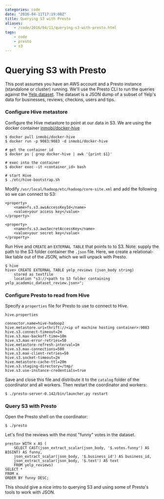 ```yaml
---
categories: code
date: "2016-04-11T17:19:00Z"
title: Querying S3 with Presto
aliases:
    - /code/2016/04/11/querying-s3-with-presto.html
tags:
    - code
    - presto
    - s3
---
```


Querying S3 with Presto
=======================

This post assumes you have an AWS account and a Presto instance (standalone or cluster) running. We'll use the Presto CLI to run the queries against the [Yelp dataset](https://www.yelp.com/dataset_challenge). The dataset is a JSON dump of a subset of Yelp's data for businesses, reviews, checkins, users and tips.

### Configure Hive metastore

Configure the Hive metastore to point at our data in S3. We are using the docker container [inmobi/docker-hive](https://github.com/InMobi/docker-hive)
    
    $ docker pull inmobi/docker-hive
    $ docker run -p 9083:9083 -d inmobi/docker-hive

    # get the container id
    $ docker ps | grep docker-hive | awk '{print $1}'

    # exec into the container
    $ docker exec -it <container_id> bash

    # start Hive
    $ ./etc/hive-bootstrap.sh

Modify `/usr/local/hadoop/etc/hadoop/core-site.xml` and add the following so we can connect to S3:

    <property>
        <name>fs.s3.awsAccessKeyId</name>
        <value>your access key</value>
    </property>

    <property>
        <name>fs.s3.awsSecretAccessKey</name>
        <value>your secret key</value>
    </property>

Run Hive and `CREATE` an `EXTERNAL TABLE` that points to to S3. Note: supply the path to the S3 folder container the `.json` file. Here, we create a relational-like table out of the JSON, which we will unpack with Presto.

    $ hive
    hive> CREATE EXTERNAL TABLE yelp_reviews (json_body string)
        stored as textfile
        location "s3://<path to S3 folder containing yelp_academic_dataset_review.json>";

### Configure Presto to read from Hive

Specify a `properties` file for Presto to use to connect to Hive.

`hive.properties`

    connector.name=hive-hadoop2
    hive.metastore.uri=thrift://<ip of machine hosting container>:9083
    hive.s3.connect-timeout=2m
    hive.s3.max-backoff-time=10m
    hive.s3.max-error-retries=50
    hive.metastore-refresh-interval=1m
    hive.s3.max-connections=500
    hive.s3.max-client-retries=50
    hive.s3.socket-timeout=2m
    hive.metastore-cache-ttl=20m
    hive.s3.staging-directory=/tmp/
    hive.s3.use-instance-credentials=true

Save and close this file and distribute it to the `catalog` folder of the coordinator and all workers. Then restart the coordinator and workers:

    $ ./presto-server-0.142/bin/launcher.py restart

### Query S3 with Presto

Open the Presto shell on the coordinator:

    $ ./presto

Let's find the reviews with the most "funny" votes in the dataset.

    presto> WITH x AS (
        SELECT CAST(json_extract_scalar(json_body, '$.votes.funny') AS BIGINT) AS funny, 
        json_extract_scalar(json_body, '$.business_id') AS business_id,
        json_extract_scalar(json_body, '$.text') AS text
        FROM yelp_reviews)
    SELECT *
    FROM x
    ORDER BY funny DESC;

This should give a nice intro to querying S3 and using some of Presto's tools to work with JSON.

